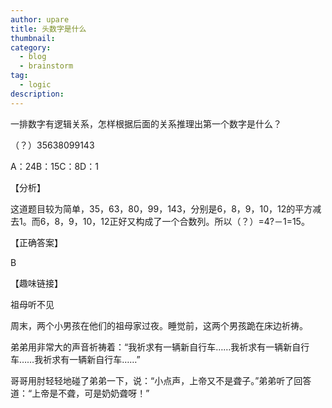 ```yaml
---
author: upare
title: 头数字是什么
thumbnail:
category:
  - blog
  - brainstorm
tag:
  - logic
description: 
---
```

一排数字有逻辑关系，怎样根据后面的关系推理出第一个数字是什么？

（？）35638099143

A：24B：15C：8D：1

【分析】

这道题目较为简单，35，63，80，99，143，分别是6，8，9，10，12的平方减去1。而6，8，9，10，12正好又构成了一个合数列。所以（？）=4?－1=15。

【正确答案】

B

【趣味链接】

祖母听不见

周末，两个小男孩在他们的祖母家过夜。睡觉前，这两个男孩跪在床边祈祷。

弟弟用非常大的声音祈祷着：“我祈求有一辆新自行车……我祈求有一辆新自行车……我祈求有一辆新自行车……”

哥哥用肘轻轻地碰了弟弟一下，说：“小点声，上帝又不是聋子。”弟弟听了回答道：“上帝是不聋，可是奶奶聋呀！”